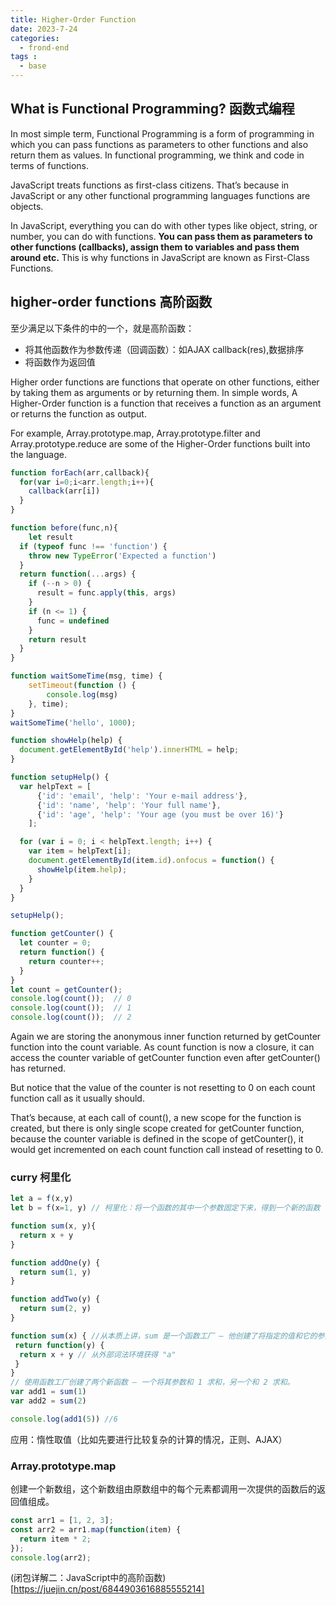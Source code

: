 ```yaml
---
title: Higher-Order Function
date: 2023-7-24
categories:
  - frond-end
tags :
  - base
---
```

## **What is Functional Programming? 函数式编程**
In most simple term, Functional Programming is a form of programming in which you can pass functions as parameters to other functions and also return them as values. In functional programming, we think and code in terms of functions.

JavaScript treats functions as first-class citizens. That’s because in JavaScript or any other functional programming languages functions are objects.

In JavaScript, everything you can do with other types like object, string, or number, you can do with functions. **You can pass them as parameters to other functions (callbacks), assign them to variables and pass them around etc.** This is why functions in JavaScript are known as First-Class Functions.

## **higher-order functions 高阶函数**
至少满足以下条件的中的一个，就是高阶函数：
- 将其他函数作为参数传递（回调函数）：如AJAX callback(res),数据排序
- 将函数作为返回值

Higher order functions are functions that operate on other functions, either by taking them as arguments or by returning them. In simple words, A Higher-Order function is a function that receives a function as an argument or returns the function as output.

For example, Array.prototype.map, Array.prototype.filter and Array.prototype.reduce are some of the Higher-Order functions built into the language.

```js
function forEach(arr,callback){
  for(var i=0;i<arr.length;i++){
    callback(arr[i])
  }
}
```
```js
function before(func,n){
    let result
  if (typeof func !== 'function') {
    throw new TypeError('Expected a function')
  }
  return function(...args) {
    if (--n > 0) {
      result = func.apply(this, args)
    }
    if (n <= 1) {
      func = undefined
    }
    return result
  }
}
```
```js
function waitSomeTime(msg, time) {
	setTimeout(function () {
		console.log(msg)
	}, time);
}
waitSomeTime('hello', 1000);
```
```js
function showHelp(help) {
  document.getElementById('help').innerHTML = help;
}

function setupHelp() {
  var helpText = [
      {'id': 'email', 'help': 'Your e-mail address'},
      {'id': 'name', 'help': 'Your full name'},
      {'id': 'age', 'help': 'Your age (you must be over 16)'}
    ];

  for (var i = 0; i < helpText.length; i++) {
    var item = helpText[i];
    document.getElementById(item.id).onfocus = function() {
      showHelp(item.help);
    }
  }
}

setupHelp();
```

```js
function getCounter() {
  let counter = 0;
  return function() {
    return counter++;
  }
}
let count = getCounter();
console.log(count());  // 0
console.log(count());  // 1
console.log(count());  // 2
```
Again we are storing the anonymous inner function returned by getCounter function into the count variable. As count function is now a closure, it can access the counter variable of getCounter function even after getCounter() has returned.

But notice that the value of the counter is not resetting to 0 on each count function call as it usually should.

That’s because, at each call of count(), a new scope for the function is created, but there is only single scope created for getCounter function, because the counter variable is defined in the scope of getCounter(), it would get incremented on each count function call instead of resetting to 0.

### curry 柯里化
```js
let a = f(x,y)
let b = f(x=1, y) // 柯里化：将一个函数的其中一个参数固定下来，得到一个新的函数
```
```js
function sum(x, y){ 
  return x + y
}

function addOne(y) {
  return sum(1, y)
}

function addTwo(y) {
  return sum(2, y)
}
```
```js
function sum(x) { //从本质上讲，sum 是一个函数工厂 — 他创建了将指定的值和它的参数相加求和的函数。
 return function(y) {
  return x + y // 从外部词法环境获得 "a"
 }
}
// 使用函数工厂创建了两个新函数 — 一个将其参数和 1 求和，另一个和 2 求和。
var add1 = sum(1)
var add2 = sum(2)

console.log(add1(5)) //6
```
应用：惰性取值（比如先要进行比较复杂的计算的情况，正则、AJAX）
### Array.prototype.map
创建一个新数组，这个新数组由原数组中的每个元素都调用一次提供的函数后的返回值组成。
```js
const arr1 = [1, 2, 3];
const arr2 = arr1.map(function(item) {
  return item * 2;
});
console.log(arr2);
```

(闭包详解二：JavaScript中的高阶函数)[https://juejin.cn/post/6844903616885555214]